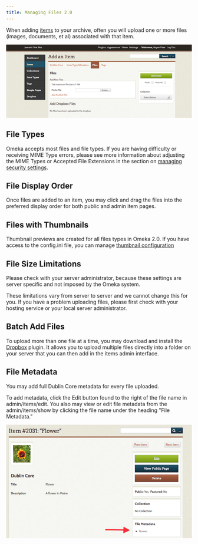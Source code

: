 ```yaml
---
title: Managing Files 2.0
---
```


When adding [items](/Managing_Items_2.md) to your archive, often you will upload one or more files (images, documents, et al) associated with that item.

![Files tab of the Add an Item ](/doc_files/filesAdd.png)

File Types
-------------------------------------------------------------

Omeka accepts most files and file types. If you are having difficulty or receiving MIME Type errors, please see more information about adjusting the MIME Types or Accepted File Extensions in the section on [managing security settings](Managing_Security_Settings_2.md).

File Display Order
---------------------------------------------------------------
Once files are added to an item, you may click and drag the files into the preferred display order for both public and admin item pages.

Files with Thumbnails
-------------------------------
Thumbnail previews are created for all files types in Omeka 2.0. If you have access to the config.ini file, you can manage [thumbnail configuration](/Configuring_Thumbnail_Creation.md)

File Size Limitations
-----------------------------
Please check with your server administrator, because these settings are server specific and not imposed by the Omeka system.

These limitations vary from server to server and we cannot change this for you. If you have a problem uploading files, please first check with your hosting service or your local server administrator.

Batch Add Files
---------------------------------------------------------------

To upload more than one file at a time, you may download and install the [Dropbox](/plugins/Dropbox.md) plugin. It allows you to upload multiple files directly into a folder on your server that you can then add in the items admin interface. 

File Metadata
--------------------------------------------------------------
You may add full Dublin Core metadata for every file uploaded.

To add metadata, click the Edit button found to the right of the file name in admin/items/edit. You also may view or edit file metadata from the admin/items/show by clicking the file name under the heading "File Metadata."

![arrow points to the File Metadata box](/doc_files/filesMetadata.png)

